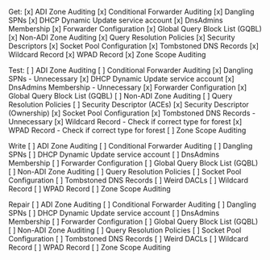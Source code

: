 Get:
[x] ADI Zone Auditing
[x] Conditional Forwarder Auditing
[x] Dangling SPNs
[x] DHCP Dynamic Update service account
[x] DnsAdmins Membership
[x] Forwarder Configuration
[x] Global Query Block List (GQBL)
[x] Non-ADI Zone Auditing
[x] Query Resolution Policies
[x] Security Descriptors
[x] Socket Pool Configuration
[x] Tombstoned DNS Records
[x] Wildcard Record
[x] WPAD Record
[x] Zone Scope Auditing

Test:
[ ] ADI Zone Auditing
[ ] Conditional Forwarder Auditing
[x] Dangling SPNs - Unnecessary
[x] DHCP Dynamic Update service account
[x] DnsAdmins Membership - Unnecessary
[x] Forwarder Configuration
[x] Global Query Block List (GQBL)
[ ] Non-ADI Zone Auditing
[ ] Query Resolution Policies
[ ] Security Descriptor (ACEs)
[x] Security Descriptor (Ownership)
[x] Socket Pool Configuration
[x] Tombstoned DNS Records - Unnecessary
[x] Wildcard Record - Check if correct type for forest
[x] WPAD Record - Check if correct type for forest
[ ] Zone Scope Auditing

Write
[ ] ADI Zone Auditing
[ ] Conditional Forwarder Auditing
[ ] Dangling SPNs
[ ] DHCP Dynamic Update service account
[ ] DnsAdmins Membership
[ ] Forwarder Configuration
[ ] Global Query Block List (GQBL)
[ ] Non-ADI Zone Auditing
[ ] Query Resolution Policies
[ ] Socket Pool Configuration
[ ] Tombstoned DNS Records
[ ] Weird DACLs
[ ] Wildcard Record
[ ] WPAD Record
[ ] Zone Scope Auditing

Repair
[ ] ADI Zone Auditing
[ ] Conditional Forwarder Auditing
[ ] Dangling SPNs
[ ] DHCP Dynamic Update service account
[ ] DnsAdmins Membership
[ ] Forwarder Configuration
[ ] Global Query Block List (GQBL)
[ ] Non-ADI Zone Auditing
[ ] Query Resolution Policies
[ ] Socket Pool Configuration
[ ] Tombstoned DNS Records
[ ] Weird DACLs
[ ] Wildcard Record
[ ] WPAD Record
[ ] Zone Scope Auditing